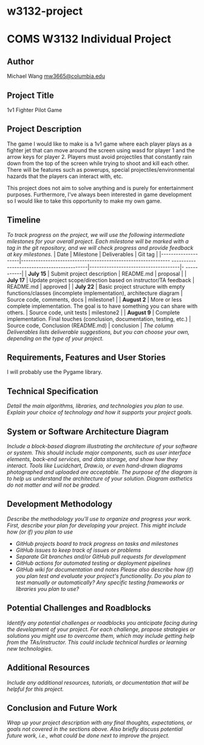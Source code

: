 ﻿# w3132-project
# COMS W3132 Individual Project

## Author
Michael Wang
mw3665@columbia.edu

## Project Title
1v1 Fighter Pilot Game

## Project Description
The game I would like to make is a 1v1 game where each player plays as a fighter jet
that can move around the screen using wasd for player 1 and the arrow keys for player 
2. Players must avoid projectiles that constantly rain down from the top of the screen
while trying to shoot and kill each other. There will be features such as powerups,
special projectiles/environmental hazards that the players can interact with, etc.

This project does not aim to solve anything and is purely for entertainment purposes.
Furthermore, I've always been interested in game development so I would like to take
this opportunity to make my own game.

## Timeline
*To track progress on the project, we will use the following intermediate
milestones for your overall project. Each milestone will be marked with a tag in
the git repository, and we will check progress and provide feedback at key
milestones.*
| Date | Milestone
| Deliverables | Git tag |
|--------------------|-------------------------------------------------------------
-------------------------------------------|-------------------------------------|-
-----------|
| **July&nbsp;15** | Submit project description
| README.md | proposal |
| **July&nbsp;17** | Update project scope/direction based on instructor/TA
feedback | README.md
| approved |
| **July&nbsp;22** | Basic project structure with empty functions/classes
(incomplete implementation), architecture diagram | Source code, comments, docs
| milestone1 |
| **August&nbsp;2** | More or less complete implementation. The goal is to have
something you can share with others. | Source code, unit tests
| milestone2 |
| **August&nbsp;9** | Complete implementation. Final touches (conclusion,
documentation, testing, etc.) | Source code, Conclusion
(README.md) | conclusion |
*The column Deliverables lists deliverable suggestions, but you can choose your
own, depending on the type of your project.*

## Requirements, Features and User Stories
I will probably use the Pygame library.

## Technical Specification
*Detail the main algorithms, libraries, and technologies you plan to use. Explain
your choice of technology and how it supports your project goals.*
## System or Software Architecture Diagram
*Include a block-based diagram illustrating the architecture of your software or
system. This should include major components, such as user interface elements,
back-end services, and data storage, and show how they interact. Tools like
Lucidchart, Draw.io, or even hand-drawn diagrams photographed and uploaded are
acceptable. The purpose of the diagram is to help us understand the architecture of
your solution. Diagram asthetics do not matter and will not be graded.*
## Development Methodology
*Describe the methodology you'll use to organize and progress your work.*
*First, describe your plan for developing your project. This might include how (or
if) you plan to use*
- *GitHub projects board to track progress on tasks and milestones*
- *GitHub issues to keep track of issues or problems*
- *Separate Git branches and/or GitHub pull requests for development*
- *GitHub actions for automated testing or deployment pipelines*
- *GitHub wiki for documentation and notes*
*Please also describe how (if) you plan test and evaluate your project's
functionality. Do you plan to test manually or automatically? Any specific testing
frameworks or libraries you plan to use?*
## Potential Challenges and Roadblocks
*Identify any potential challenges or roadblocks you anticipate facing during the
development of your project. For each challenge, propose strategies or solutions
you might use to overcome them, which may include getting help from the
TAs/instructor. This could include technical hurdles or learning new technologies.*
## Additional Resources
*Include any additional resources, tutorials, or documentation that will be helpful
for this project.*
## Conclusion and Future Work
*Wrap up your project description with any final thoughts, expectations, or goals
not covered in the sections above. Also briefly discuss potential future work,
i.e., what could be done next to improve the project.*
